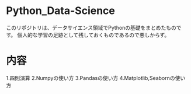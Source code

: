 # Python_Data-Science
このリポジトリは、データサイエンス領域でPythonの基礎をまとめたものです。
個人的な学習の足跡として残しておくものであるので悪しからず。

# 内容
1.四則演算
2.Numpyの使い方
3.Pandasの使い方
4.Matplotlib,Seabornの使い方

